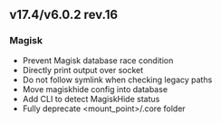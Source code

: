 ## v17.4/v6.0.2 rev.16

### Magisk
- Prevent Magisk database race condition
- Directly print output over socket
- Do not follow symlink when checking legacy paths
- Move magiskhide config into database
- Add CLI to detect MagiskHide status
- Fully deprecate <mount_point>/.core folder
